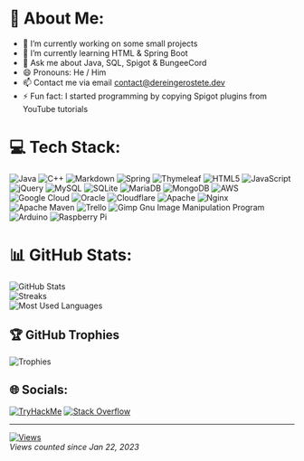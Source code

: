 # 💫 About Me:
 - 🔭 I’m currently working on some small projects
 - 🌱 I’m currently learning HTML & Spring Boot
 - 💬 Ask me about Java, SQL, Spigot & BungeeCord
 - 😄 Pronouns: He / Him
 - 📫 Contact me via email contact@dereingerostete.dev
 - ⚡ Fun fact: I started programming by copying Spigot plugins from YouTube tutorials

# 💻 Tech Stack:
![Java](https://img.shields.io/badge/java-%23ED8B00.svg?style=for-the-badge&logo=java&logoColor=white) ![C++](https://img.shields.io/badge/c++-%2300599C.svg?style=for-the-badge&logo=c%2B%2B&logoColor=white) ![Markdown](https://img.shields.io/badge/markdown-%23000000.svg?style=for-the-badge&logo=markdown&logoColor=white) ![Spring](https://img.shields.io/badge/spring-%236DB33F.svg?style=for-the-badge&logo=spring&logoColor=white) ![Thymeleaf](https://img.shields.io/badge/Thymeleaf-%23005C0F.svg?style=for-the-badge&logo=Thymeleaf&logoColor=white) ![HTML5](https://img.shields.io/badge/html5-%23E34F26.svg?style=for-the-badge&logo=html5&logoColor=white) ![JavaScript](https://img.shields.io/badge/javascript-%23323330.svg?style=for-the-badge&logo=javascript&logoColor=%23F7DF1E) ![jQuery](https://img.shields.io/badge/jquery-%230769AD.svg?style=for-the-badge&logo=jquery&logoColor=white) ![MySQL](https://img.shields.io/badge/mysql-%2300f.svg?style=for-the-badge&logo=mysql&logoColor=white) ![SQLite](https://img.shields.io/badge/sqlite-%2307405e.svg?style=for-the-badge&logo=sqlite&logoColor=white) ![MariaDB](https://img.shields.io/badge/MariaDB-003545?style=for-the-badge&logo=mariadb&logoColor=white) ![MongoDB](https://img.shields.io/badge/MongoDB-%234ea94b.svg?style=for-the-badge&logo=mongodb&logoColor=white) ![AWS](https://img.shields.io/badge/AWS-%23FF9900.svg?style=for-the-badge&logo=amazon-aws&logoColor=white) ![Google Cloud](https://img.shields.io/badge/Google%20Cloud-%234285F4.svg?style=for-the-badge&logo=google-cloud&logoColor=white) ![Oracle](https://img.shields.io/badge/Oracle-F80000?style=for-the-badge&logo=oracle&logoColor=white) ![Cloudflare](https://img.shields.io/badge/Cloudflare-F38020?style=for-the-badge&logo=Cloudflare&logoColor=white) ![Apache](https://img.shields.io/badge/apache-%23D42029.svg?style=for-the-badge&logo=apache&logoColor=white) ![Nginx](https://img.shields.io/badge/nginx-%23009639.svg?style=for-the-badge&logo=nginx&logoColor=white) ![Apache Maven](https://img.shields.io/badge/Apache%20Maven-C71A36?style=for-the-badge&logo=Apache%20Maven&logoColor=white) ![Trello](https://img.shields.io/badge/Trello-%23026AA7.svg?style=for-the-badge&logo=Trello&logoColor=white) ![Gimp Gnu Image Manipulation Program](https://img.shields.io/badge/Gimp-657D8B?style=for-the-badge&logo=gimp&logoColor=FFFFFF) ![Arduino](https://img.shields.io/badge/-Arduino-00979D?style=for-the-badge&logo=Arduino&logoColor=white) ![Raspberry Pi](https://img.shields.io/badge/-RaspberryPi-C51A4A?style=for-the-badge&logo=Raspberry-Pi)
# 📊 GitHub Stats:
![GitHub Stats](https://github-readme-stats.vercel.app/api?username=DerEingerostete&theme=dark&hide_border=false&include_all_commits=true&count_private=true)<br/>
![Streaks](https://github-readme-streak-stats.herokuapp.com/?user=DerEingerostete&theme=dark&hide_border=false)<br/>
![Most Used Languages](https://github-readme-stats.vercel.app/api/top-langs/?username=DerEingerostete&theme=dark&hide_border=false&include_all_commits=true&count_private=true&layout=compact)

## 🏆 GitHub Trophies
![Trophies](https://github-profile-trophy.vercel.app/?username=DerEingerostete&theme=discord&no-frame=false&no-bg=true&margin-w=4)

## 🌐 Socials:
[![TryHackMe](https://img.shields.io/badge/-TryHackMe-c11111?logo=TryHackMe&style=for-the-badge)](https://tryhackme.com/p/DerEingerostete)  [![Stack Overflow](https://img.shields.io/badge/-Stackoverflow-FE7A16?logo=stack-overflow&logoColor=white&style=for-the-badge)](https://stackoverflow.com/users/13477803)

---
[![Views](https://komarev.com/ghpvc/?username=dereingerostete&label=Profile%20views&color=0e75b6&style=for-the-badge)](https://komarev.com/ghpvc)
<br/>*Views counted since Jan 22, 2023*

<!-- Proudly created with GPRM ( https://gprm.itsvg.in ) with some edits by myself -->
